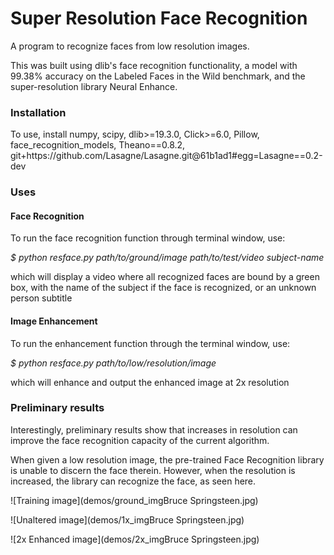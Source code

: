 # Super Resolution Face Recognition

A program to recognize faces from low resolution images.

This was built using dlib's face recognition functionality,
a model with 99.38% accuracy on the Labeled Faces in the Wild benchmark,
and the super-resolution library Neural Enhance.

### Installation

To use, install numpy, scipy, dlib>=19.3.0, Click>=6.0,
 Pillow, face_recognition_models, Theano==0.8.2, git+https://<span></span>github.com/Lasagne/Lasagne.git@61b1ad1#egg=Lasagne==0.2-dev

### Uses

#### Face Recognition
To run the face recognition function through terminal window, use:

<i>$ python resface.py path/to/ground/image path/to/test/video subject-name</i>

which will display a video where all recognized faces are bound
by a green box, with the name of the subject if the face is recognized,
or an unknown person subtitle

#### Image Enhancement

To run the enhancement function through the terminal window, use:

<i>$ python resface.py path/to/low/resolution/image</i>

which will enhance and output the enhanced image at 2x resolution


### Preliminary results

Interestingly, preliminary results show that increases in resolution
can improve the face recognition capacity of the current algorithm.

When given a low resolution image, the pre-trained Face Recognition
library is unable to discern the face therein. However, when the
resolution is increased, the library can recognize the face,
as seen here.

![Training image](demos/ground_imgBruce Springsteen.jpg)

![Unaltered image](demos/1x_imgBruce Springsteen.jpg)

![2x Enhanced image](demos/2x_imgBruce Springsteen.jpg)
